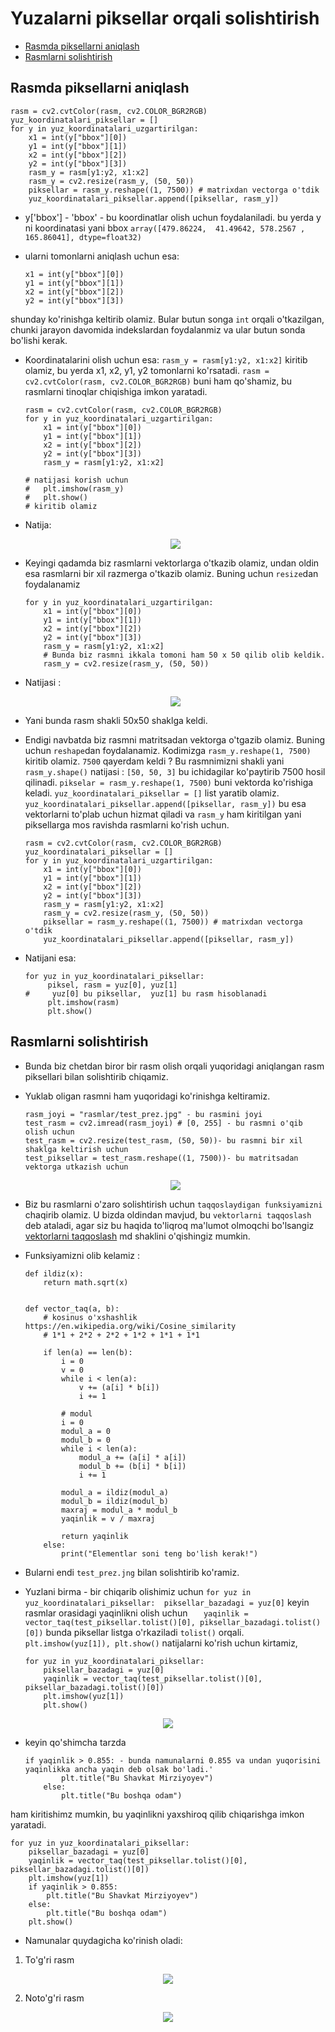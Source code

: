 # Yuzalarni piksellar orqali solishtirish


* [Rasmda piksellarni aniqlash](#rasmda-piksellarni-aniqlash)
* [Rasmlarni solishtirish](#rasmlarni-solishtirish)

## Rasmda piksellarni aniqlash

```shell
rasm = cv2.cvtColor(rasm, cv2.COLOR_BGR2RGB)
yuz_koordinatalari_piksellar = []
for y in yuz_koordinatalari_uzgartirilgan:
    x1 = int(y["bbox"][0])
    y1 = int(y["bbox"][1])
    x2 = int(y["bbox"][2])
    y2 = int(y["bbox"][3])
    rasm_y = rasm[y1:y2, x1:x2]
    rasm_y = cv2.resize(rasm_y, (50, 50))
    piksellar = rasm_y.reshape((1, 7500)) # matrixdan vectorga o'tdik
    yuz_koordinatalari_piksellar.append([piksellar, rasm_y])
```


* y['bbox'] - 'bbox' - bu koordinatlar olish uchun foydalaniladi.
  bu yerda y ni koordinatasi yani bbox 
`array([479.86224,  41.49642, 578.2567 , 165.86041], dtype=float32)`
* ularni tomonlarni aniqlash uchun esa:

  ```shell
  x1 = int(y["bbox"][0])
  y1 = int(y["bbox"][1])
  x2 = int(y["bbox"][2])
  y2 = int(y["bbox"][3])
  ```

shunday ko'rinishga keltirib olamiz. Bular butun songa `int` orqali o'tkazilgan, chunki
jarayon davomida indekslardan foydalanmiz va ular butun sonda bo'lishi kerak.

* Koordinatalarini olish uchun esa:
`rasm_y = rasm[y1:y2, x1:x2]` kiritib olamiz, bu yerda x1, x2, y1, y2 tomonlarni ko'rsatadi.
`rasm = cv2.cvtColor(rasm, cv2.COLOR_BGR2RGB)` buni ham qo'shamiz, bu rasmlarni tinoqlar chiqishiga imkon yaratadi.

  ```shell
  rasm = cv2.cvtColor(rasm, cv2.COLOR_BGR2RGB)
  for y in yuz_koordinatalari_uzgartirilgan:
      x1 = int(y["bbox"][0])
      y1 = int(y["bbox"][1])
      x2 = int(y["bbox"][2])
      y2 = int(y["bbox"][3])
      rasm_y = rasm[y1:y2, x1:x2] 
  
  # natijasi korish uchun 
  #   plt.imshow(rasm_y)
  #   plt.show()
  # kiritib olamiz
  ```

* Natija:

  <p align="center">
      <img src="rasm/piksel_namuna_1.png">
  </p>

* Keyingi qadamda biz rasmlarni vektorlarga o'tkazib olamiz, undan oldin esa rasmlarni bir xil razmerga 
o'tkazib olamiz. Buning uchun `resize`dan foydalanamiz

  ```shell
  for y in yuz_koordinatalari_uzgartirilgan:
      x1 = int(y["bbox"][0])
      y1 = int(y["bbox"][1])
      x2 = int(y["bbox"][2])
      y2 = int(y["bbox"][3])
      rasm_y = rasm[y1:y2, x1:x2]
      # Bunda biz rasmni ikkala tomoni ham 50 x 50 qilib olib keldik.
      rasm_y = cv2.resize(rasm_y, (50, 50))
  ```

* Natijasi :

  <p align="center">
      <img src="rasm/piksel_namuna_2.png">
  </p>

* Yani bunda rasm shakli 50x50 shaklga keldi.

* Endigi navbatda biz rasmni matritsadan vektorga o'tgazib olamiz. Buning uchun `reshape`dan 
foydalanamiz. Kodimizga `rasm_y.reshape(1, 7500)` kiritib olamiz. `7500` qayerdam keldi ?
Bu rasmnimizni shakli yani `rasm_y.shape()` natijasi : `[50, 50, 3]` bu ichidagilar ko'paytirib 7500 hosil qilinadi.
`pikselar = rasm_y.reshape(1, 7500)` buni vektorda ko'rishiga keladi. `yuz_koordinatalari_piksellar = []` list yaratib olamiz.
`    yuz_koordinatalari_piksellar.append([piksellar, rasm_y])` bu esa vektorlarni to'plab uchun hizmat qiladi va `rasm_y` ham kiritilgan
yani piksellarga mos ravishda rasmlarni ko'rish uchun.

  ```shell
  rasm = cv2.cvtColor(rasm, cv2.COLOR_BGR2RGB)
  yuz_koordinatalari_piksellar = []
  for y in yuz_koordinatalari_uzgartirilgan:
      x1 = int(y["bbox"][0])
      y1 = int(y["bbox"][1])
      x2 = int(y["bbox"][2])
      y2 = int(y["bbox"][3])
      rasm_y = rasm[y1:y2, x1:x2]
      rasm_y = cv2.resize(rasm_y, (50, 50))
      piksellar = rasm_y.reshape((1, 7500)) # matrixdan vectorga o'tdik
      yuz_koordinatalari_piksellar.append([piksellar, rasm_y])
  ```

* Natijani esa:

  ```shell
  for yuz in yuz_koordinatalari_piksellar:
       piksel, rasm = yuz[0], yuz[1]
  #     yuz[0] bu piksellar,  yuz[1] bu rasm hisoblanadi
       plt.imshow(rasm)
       plt.show()
  ```

## Rasmlarni solishtirish

* Bunda biz chetdan biror bir rasm olish orqali yuqoridagi aniqlangan rasm piksellari bilan solishtirib chiqamiz.
* Yuklab oligan rasmni ham yuqoridagi ko'rinishga keltiramiz.
  ```shell
  rasm_joyi = "rasmlar/test_prez.jpg" - bu rasmini joyi
  test_rasm = cv2.imread(rasm_joyi) # [0, 255] - bu rasmni o'qib olish uchun
  test_rasm = cv2.resize(test_rasm, (50, 50))- bu rasmni bir xil shaklga keltirish uchun
  test_piksellar = test_rasm.reshape((1, 7500))- bu matritsadan vektorga utkazish uchun 
  ```
  <p align="center">
      <img src="rasm/test_prez.png">
  </p>

* Biz bu rasmlarni o'zaro solishtirish uchun `taqqoslaydigan funksiyamizni` chaqirib olamiz. 
U bizda oldindan mavjud, bu `vektorlarni taqqoslash` deb ataladi, agar siz bu haqida to'liqroq ma'lumot olmoqchi 
bo'lsangiz [vektorlarni taqqoslash](./1-5-vektorlarni-solishtirish.md) md shaklini o'qishingiz mumkin.

* Funksiyamizni olib kelamiz :

  ```shell
  def ildiz(x):
      return math.sqrt(x)
  
  
  def vector_taq(a, b):
      # kosinus o'xshashlik https://en.wikipedia.org/wiki/Cosine_similarity
      # 1*1 + 2*2 + 2*2 + 1*2 + 1*1 + 1*1
  
      if len(a) == len(b):
          i = 0
          v = 0
          while i < len(a):
              v += (a[i] * b[i])
              i += 1
  
          # modul
          i = 0
          modul_a = 0
          modul_b = 0
          while i < len(a):
              modul_a += (a[i] * a[i])
              modul_b += (b[i] * b[i])
              i += 1
  
          modul_a = ildiz(modul_a)
          modul_b = ildiz(modul_b)
          maxraj = modul_a * modul_b
          yaqinlik = v / maxraj
  
          return yaqinlik
      else:
          print("Elementlar soni teng bo'lish kerak!")
  ```

* Bularni endi `test_prez.jng` bilan solishtirib ko'ramiz.
* Yuzlani birma - bir chiqarib olishimiz uchun `for yuz in yuz_koordinatalari_piksellar: 
piksellar_bazadagi = yuz[0]` keyin rasmlar orasidagi yaqinlikni olish uchun `    yaqinlik = vector_taq(test_piksellar.tolist()[0], piksellar_bazadagi.tolist()[0])
` bunda piksellar listga o'rkaziladi `tolist()` orqali. `plt.imshow(yuz[1]), plt.show()` natijalarni
ko'rish uchun kirtamiz,

  ```shell
  for yuz in yuz_koordinatalari_piksellar:
      piksellar_bazadagi = yuz[0]
      yaqinlik = vector_taq(test_piksellar.tolist()[0], piksellar_bazadagi.tolist()[0])
      plt.imshow(yuz[1])
      plt.show()
  ```

<p align="center">
    <img src="rasm/piksel_namuna_5.png">
</p>


* keyin qo'shimcha tarzda 

  ```shell
  if yaqinlik > 0.855: - bunda namunalarni 0.855 va undan yuqorisini yaqinlikka ancha yaqin deb olsak bo'ladi.'
          plt.title("Bu Shavkat Mirziyoyev")
      else:
          plt.title("Bu boshqa odam")
  ```

ham kiritishimz mumkin, bu yaqinlikni yaxshiroq qilib chiqarishga imkon yaratadi.

  ```shell
  for yuz in yuz_koordinatalari_piksellar:
      piksellar_bazadagi = yuz[0]
      yaqinlik = vector_taq(test_piksellar.tolist()[0], piksellar_bazadagi.tolist()[0])
      plt.imshow(yuz[1])
      if yaqinlik > 0.855:
          plt.title("Bu Shavkat Mirziyoyev")
      else:
          plt.title("Bu boshqa odam")
      plt.show()
  ```

* Namunalar quydagicha ko'rinish oladi:
1. To'g'ri rasm

  <p align="center">
      <img src="rasm/piksel_namuna_3.png">
  </p>

2. Noto'g'ri rasm

  <p align="center">
      <img src="rasm/piksel_namuna_4.png">
  </p>
